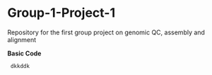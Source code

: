 # Group-1-Project-1
Repository for the first group project on genomic QC, assembly and alignment

**Basic Code**

<code> dkkddk
